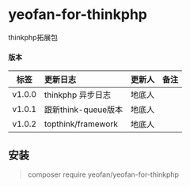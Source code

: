 # yeofan-for-thinkphp

thinkphp拓展包

#### 版本

| 标签     | 更新日志            | 更新人 | 备注 |
|--------|:----------------| -------------------- | ---- |
| v1.0.0 | thinkphp 异步日志   | 地底人               |      |
| v1.0.1 | 跟新think-queue版本 | 地底人               |      |
| v1.0.2 | topthink/framework | 地底人               |      |


## 安装
> composer require yeofan/yeofan-for-thinkphp








